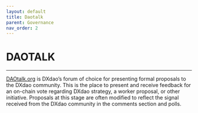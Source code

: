 ```yaml
---
layout: default
title: Daotalk
parent: Governance
nav_order: 2
---
```


# DAOTALK

___

<a href="https://daotalk.org/c/dx-dao/15" target="_blank">DAOtalk.org</a> is DXdao’s forum of choice for presenting formal proposals to the DXdao community. This is the place to present and receive feedback for an on-chain vote regarding DXdao strategy, a worker proposal, or other initiative. Proposals at this stage are often modified to reflect the signal received from the DXdao community in the comments section and polls.